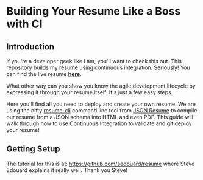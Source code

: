 # Building Your Resume Like a Boss with CI


## Introduction

If you're a developer geek like I am, you'll want to check this out. This repository builds my resume using continuous integration. Seriously! You can find the live resume **[here](http://resume.jason.teamkerney.com)**.

What other way can you show you know the agile development lifecycle by expressing it through your resume itself. It's just a few easy steps.

Here you'll find all you need to deploy and create your own resume. We are using the nifty [resume-cli](https://www.npmjs.org/package/resume-cli) command line tool from [JSON Resume](http://jsonresume.org) to compile our resume from a JSON schema into HTML and even PDF. This guide will walk through how to use Continuous Integration to validate and git deploy your resume!

## Getting Setup

The tutorial for this is at: https://github.com/sedouard/resume where Steve Edouard explains it really well. Thank you Steve!